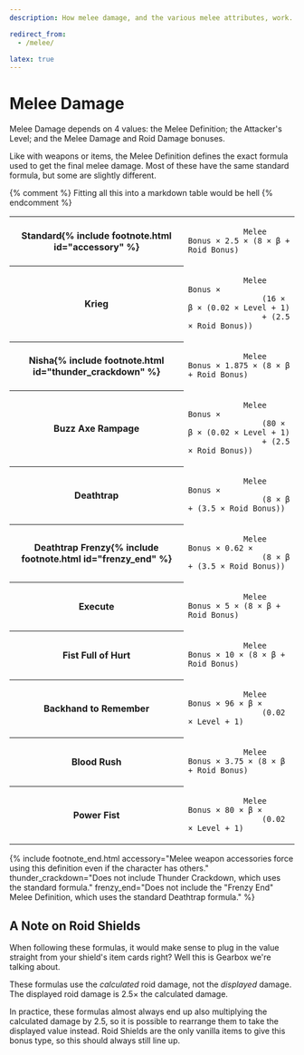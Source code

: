 ```yaml
---
description: How melee damage, and the various melee attributes, work.

redirect_from:
  - /melee/

latex: true
---
```


# Melee Damage
Melee Damage depends on 4 values: the Melee Definition; the Attacker's Level; and the Melee Damage
and Roid Damage bonuses.

Like with weapons or items, the Melee Definition defines the exact formula used to get the final
melee damage. Most of these have the same standard formula, but some are slightly different.

{% comment %} Fitting all this into a markdown table would be hell {% endcomment %}
<style>
#melee_formula_table mjx-container {
    display: table-cell;
}
#melee_formula_table .latex-content {
    color: #ddd;
    margin-top: 0.2em;
}
</style>
<table id="melee_formula_table" class="left"><tr>
    <th>Standard{% include footnote.html id="accessory" %}</th>
    <td>
        <code class="latex-fallback">
            Melee Bonus &times; 2.5 &times; (8 &times; &beta; + Roid Bonus)
        </code>
        <div class="latex-content" hidden>
            $$
            \text{Melee Bonus} \times 2.5 \times \left(8 \times \beta + \text{Roid Bonus}\right)
            $$
        </div>
    </td>
</tr><tr>
    <th>Krieg</th>
    <td>
        <code class="latex-fallback">
            Melee Bonus &times;
                (16 &times; &beta; &times; (0.02 &times; Level + 1)
                + (2.5 &times; Roid Bonus))
        </code>
        <div class="latex-content" hidden>
            $$
            \text{Melee Bonus} \times
                \left(16 \times \beta \times \left(0.02 \times \text{Level} + 1\right)
                + \left(2.5 \times \text{Roid Bonus}\right)\right)
            $$
        </div>
    </td>
</tr><tr>
    <th>Nisha{% include footnote.html id="thunder_crackdown" %}</th>
    <td>
        <code class="latex-fallback">
            Melee Bonus &times; 1.875 &times; (8 &times; &beta; + Roid Bonus)
        </code>
        <div class="latex-content" hidden>
            $$
            \text{Melee Bonus} \times 1.875 \times \left(8 \times \beta + \text{Roid Bonus}\right)
            $$
        </div>
    </td>
</tr><tr>
    <th>Buzz Axe Rampage</th>
    <td>
        <code class="latex-fallback">
            Melee Bonus &times;
                (80 &times; &beta; &times; (0.02 &times; Level + 1)
                + (2.5 &times; Roid Bonus))
        </code>
        <div class="latex-content" hidden>
            $$
            \text{Melee Bonus} \times
                \left(80 \times \beta \times \left(0.02 \times \text{Level} + 1\right)
                + \left(2.5 \times \text{Roid Bonus}\right)\right)
            $$
        </div>
    </td>
</tr><tr>
    <th>Deathtrap</th>
    <td>
        <code class="latex-fallback">
            Melee Bonus &times;
                (8 &times; &beta; + (3.5 &times; Roid Bonus))
        </code>
        <div class="latex-content" hidden>
            $$
            \text{Melee Bonus} \times
                \left(8 \times \beta + \left(3.5 \times \text{Roid Bonus}\right)\right)
            $$
        </div>
    </td>
</tr><tr>
    <th>Deathtrap Frenzy{% include footnote.html id="frenzy_end" %}</th>
    <td>
        <code class="latex-fallback">
            Melee Bonus &times; 0.62 &times;
                (8 &times; &beta; + (3.5 &times; Roid Bonus))
        </code>
        <div class="latex-content" hidden>
            $$
            \text{Melee Bonus} \times 0.62 \times
                \left(8 \times \beta + \left(3.5 \times \text{Roid Bonus}\right)\right)
            $$
        </div>
    </td>
</tr><tr>
    <th>Execute</th>
    <td>
        <code class="latex-fallback">
            Melee Bonus &times; 5 &times; (8 &times; &beta; + Roid Bonus)
        </code>
        <div class="latex-content" hidden>
            $$
            \text{Melee Bonus} \times 5 \times \left(8 \times \beta + \text{Roid Bonus}\right)
            $$
        </div>
    </td>
</tr><tr>
    <th>Fist Full of Hurt</th>
    <td>
        <code class="latex-fallback">
            Melee Bonus &times; 10 &times; (8 &times; &beta; + Roid Bonus)
        </code>
        <div class="latex-content" hidden>
            $$
            \text{Melee Bonus} \times 10 \times \left(8 \times \beta + \text{Roid Bonus}\right)
            $$
        </div>
    </td>
</tr><tr>
    <th>Backhand to Remember</th>
    <td>
        <code class="latex-fallback">
            Melee Bonus &times; 96 &times; &beta; &times;
                (0.02 &times; Level + 1)
        </code>
        <div class="latex-content" hidden>
            $$
            \text{Melee Bonus} \times 96 \times \beta \times
                \left(0.02 \times \text{Level} + 1\right)
            $$
        </div>
    </td>
</tr><tr>
    <th>Blood Rush</th>
    <td>
        <code class="latex-fallback">
            Melee Bonus &times; 3.75 &times; (8 &times; &beta; + Roid Bonus)
        </code>
        <div class="latex-content" hidden>
            $$
            \text{Melee Bonus} \times 3.75 \times \left(8 \times \beta + \text{Roid Bonus}\right)
            $$
        </div>
    </td>
</tr><tr>
    <th>Power Fist</th>
    <td>
        <code class="latex-fallback">
            Melee Bonus &times; 80 &times; &beta; &times;
                (0.02 &times; Level + 1)
        </code>
        <div class="latex-content" hidden>
            $$
            \text{Melee Bonus} \times 80 \times \beta \times
                \left(0.02 \times \text{Level} + 1\right)
            $$
        </div>
    </td>
</tr></table>


{% include footnote_end.html
    accessory="Melee weapon accessories force using this definition even if the character has
               others."
    thunder_crackdown="Does not include Thunder Crackdown, which uses the standard formula."
    frenzy_end="Does not include the \"Frenzy End\" Melee Definition, which uses the standard
                Deathtrap formula."
%}

## A Note on Roid Shields
When following these formulas, it would make sense to plug in the value straight from your shield's
item cards right? Well this is Gearbox we're talking about.

These formulas use the *calculated* roid damage, not the *displayed* damage. The displayed
roid damage is 2.5&times; the calculated damage.

In practice, these formulas almost always end up also multiplying the calculated damage by 2.5, so
it is possible to rearrange them to take the displayed value instead. Roid Shields are the only
vanilla items to give this bonus type, so this should always still line up.
